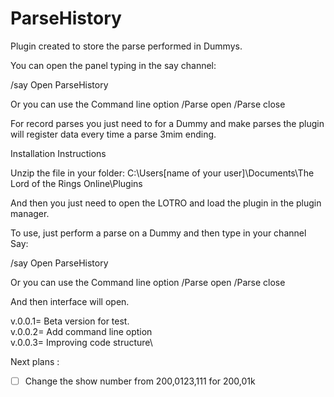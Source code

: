 # ParseHistory
Plugin created to store the parse performed in Dummys.

You can open the panel typing in the say channel:

/say Open ParseHistory

Or you can use the Command line option
/Parse open
/Parse close

For record parses you just need to for a Dummy and make parses the plugin will register data every time a parse 3mim ending.

Installation Instructions

Unzip the file in your folder:
C:\Users\[name of your user]\Documents\The Lord of the Rings Online\Plugins

And then you just need to open the LOTRO and load the plugin in the plugin manager.

To use, just perform a parse on a Dummy and then type in your channel Say:

/say Open ParseHistory

Or you can use the Command line option
/Parse open
/Parse close

And then interface will open.

v.0.0.1= Beta version for test.\
v.0.0.2= Add command line option\
v.0.0.3= Improving code structure\


Next plans :

- [ ] Change the show number from 200,0123,111 for 200,01k
